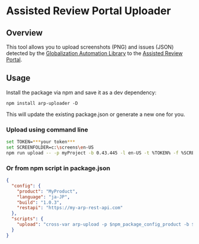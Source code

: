 # Assisted Review Portal Uploader

## Overview

This tool allows you to upload screenshots (PNG) and issues (JSON) detected by the [Globalization Automation Library](https://www.npmjs.com/package/glob-auto-library) to the [Assisted Review Portal](https://github.com/VeritasOS/assisted-review-portal).

## Usage

Install the package via npm and save it as a dev dependency:

`npm install arp-uploader -D`

This will update the existing package.json or generate a new one for you.

### Upload using command line

```bash
set TOKEN=***your token***
set SCREENFOLDER=c:\screens\en-US
npm run upload -- -p myProject -b 0.43.445 -l en-US -t %TOKEN% -f %SCREENFOLDER%
```

### Or from npm script in package.json

```json
{
  "config": {
    "product": "MyProduct",
    "language": "ja-JP",
    "build": "1.0.3",
    "restapi": "https://my-arp-rest-api.com"
  },
  "scripts": {
    "upload": "cross-var arp-upload -p $npm_package_config_product -b $npm_package_config_build -l $npm_package_config_language -t $ARPTOKEN -r $npm_package_config_restapi -f ./screenshots/$npm_package_config_language",
  }
}
```
